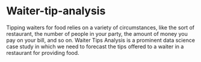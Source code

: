 # Waiter-tip-analysis
Tipping waiters for food relies on a variety of circumstances, like the sort of restaurant, the number of people in your party, the amount of money you pay on your bill, and so on. Waiter Tips Analysis is a prominent data science case study in which we need to forecast the tips offered to a waiter in a restaurant for providing food.
